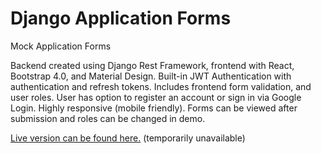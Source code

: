 # Django Application Forms
Mock Application Forms

Backend created using Django Rest Framework, frontend with React, Bootstrap 4.0, and Material Design. Built-in JWT Authentication with authentication and refresh tokens. Includes frontend form validation, and user roles. User has option to register an account or sign in via Google Login. Highly responsive (mobile friendly). Forms can be viewed after submission and roles can be changed in demo.

<a href = 'https://forms.olivera.tech'>Live version can be found here.<a/> (temporarily unavailable)
